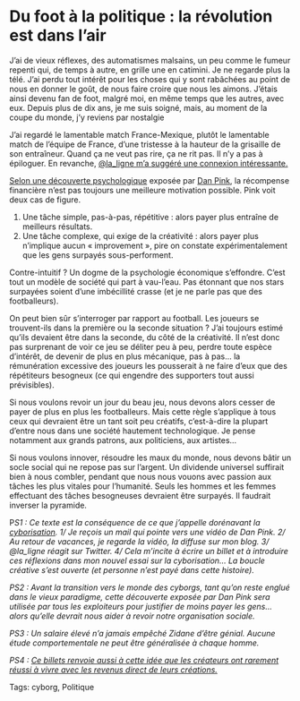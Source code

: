 # Du foot à la politique : la révolution est dans l’air

J’ai de vieux réflexes, des automatismes malsains, un peu comme le fumeur repenti qui, de temps à autre, en grille une en catimini. Je ne regarde plus la télé. J’ai perdu tout intérêt pour les choses qui y sont rabâchées au point de nous en donner le goût, de nous faire croire que nous les aimons. J’étais ainsi devenu fan de foot, malgré moi, en même temps que les autres, avec eux. Depuis plus de dix ans, je me suis soigné, mais, au moment de la coupe du monde, j’y reviens par nostalgie <span id="more-17123"></span>

J’ai regardé le lamentable match France-Mexique, plutôt le lamentable match de l’équipe de France, d’une tristesse à la hauteur de la grisaille de son entraîneur. Quand ça ne veut pas rire, ça ne rit pas. Il n’y a pas à épiloguer. En revanche, [@la\_ligne m’a suggéré une connexion intéressante.](http://twitter.com/la_ligne/statuses/16414201658)

[Selon une découverte psychologique](http://blog.tcrouzet.com/2010/06/15/nous-sommes-cables-pour-l%E2%80%99economie-de-l%E2%80%99abondance/) exposée par [Dan Pink](http://www.danpink.com/), la récompense financière n’est pas toujours une meilleure motivation possible. Pink voit deux cas de figure.

1. Une tâche simple, pas-à-pas, répétitive : alors payer plus entraîne de meilleurs résultats.
2. Une tâche complexe, qui exige de la créativité : alors payer plus n’implique aucun « improvement », pire on constate expérimentalement que les gens surpayés sous-performent.

Contre-intuitif ? Un dogme de la psychologie économique s’effondre. C’est tout un modèle de société qui part à vau-l’eau. Pas étonnant que nos stars surpayées soient d’une imbécillité crasse (et je ne parle pas que des footballeurs).

On peut bien sûr s’interroger par rapport au football. Les joueurs se trouvent-ils dans la première ou la seconde situation ? J’ai toujours estimé qu’ils devaient être dans la seconde, du côté de la créativité. Il n’est donc pas surprenant de voir ce jeu se déliter peu à peu, perdre toute espèce d’intérêt, de devenir de plus en plus mécanique, pas à pas… la rémunération excessive des joueurs les pousserait à ne faire d’eux que des répétiteurs besogneux (ce qui engendre des supporters tout aussi prévisibles).

Si nous voulons revoir un jour du beau jeu, nous devons alors cesser de payer de plus en plus les footballeurs. Mais cette règle s’applique à tous ceux qui devraient être un tant soit peu créatifs, c’est-à-dire la plupart d’entre nous dans une société hautement technologique. Je pense notamment aux grands patrons, aux politiciens, aux artistes…

Si nous voulons innover, résoudre les maux du monde, nous devons bâtir un socle social qui ne repose pas sur l’argent. Un dividende universel suffirait bien à nous combler, pendant que nous nous vouons avec passion aux tâches les plus vitales pour l’humanité. Seuls les hommes et les femmes effectuant des tâches besogneuses devraient être surpayés. Il faudrait inverser la pyramide.

P*S1 : Ce texte est la conséquence de ce que j’appelle dorénavant la [cyborisation](http://blog.tcrouzet.com/tag/cyborg/). 1/ Je reçois un mail qui pointe vers une vidéo de Dan Pink. 2/ Au retour de vacances, je regarde la vidéo, la diffuse sur mon blog. 3/ @la\_ligne réagit sur Twitter. 4/ Cela m’incite à écrire un billet et à introduire ces réflexions dans mon nouvel essai sur la cyborisation… La boucle créative s’est ouverte (et personne n’est payé dans cette histoire).*

*PS2 : Avant la transition vers le monde des cyborgs, tant qu’on reste englué dans le vieux paradigme, cette découverte exposée par Dan Pink sera utilisée par tous les exploiteurs pour justifier de moins payer les gens… alors qu’elle devrait nous aider à revoir notre organisation sociale.* 

*PS3 : Un salaire élevé n’a jamais empêché Zidane d’être génial. Aucune étude comportementale ne peut être généralisée à chaque homme.* 

*PS4 : [Ce billets renvoie aussi à cette idée que les créateurs ont rarement réussi à vivre avec les revenus direct de leurs créations.](http://ancion.hautetfort.com/archive/2010/06/18/que-devient-la-litterature-a-l-ere-numerique.html)* 

Tags: cyborg, Politique